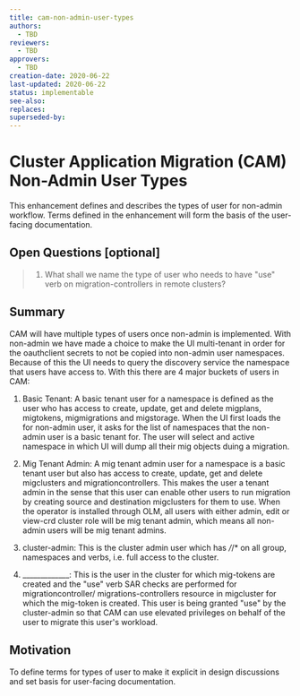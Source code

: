 ```yaml
---
title: cam-non-admin-user-types
authors:
  - TBD
reviewers:
  - TBD
approvers:
  - TBD
creation-date: 2020-06-22
last-updated: 2020-06-22
status: implementable
see-also:
replaces:
superseded-by:
---
```


# Cluster Application Migration (CAM) Non-Admin User Types

This enhancement defines and describes the types of user for non-admin 
workflow. Terms defined in the enhancement will form the basis of the
user-facing documentation. 

## Open Questions [optional]

 > 1. What shall we name the type of user who needs to have "use" verb
on migration-controllers in remote clusters?

## Summary

CAM will have multiple types of users once non-admin is implemented. With non-admin
we have made a choice to make the UI multi-tenant in order for the oauthclient
secrets to not be copied into non-admin user namespaces. Because of this the 
UI needs to query the discovery service the namespace that users have access to.
With this there are 4 major buckets of users in CAM:

1. Basic Tenant: A basic tenant user for a namespace is defined as the user who has
access to create, update, get and delete migplans, migtokens, migmigrations and 
migstorage. When the UI first loads the for non-admin user, it asks for the list of 
namespaces that the non-admin user is a basic tenant for. The user will select
and active namespace in which UI will dump all their mig objects duing a migration.

2. Mig Tenant Admin: A mig tenant admin user for a namespace is a basic tenant user
but also has access to create, update, get and delete migclusters and 
migrationcontrollers. This makes the user a tenant admin in the sense that this user
can enable other users to run migration by creating source and destination migclusters
for them to use. When the operator is installed through OLM, all users with either
admin, edit or view-crd cluster role will be mig tenant admin, which means all non-admin
users will be mig tenant admins.

3. cluster-admin: This is the cluster admin user which has */*/* on all group, 
namespaces and verbs, i.e. full access to the cluster.

4. _____________: This is the user in the cluster for which mig-tokens are created
and the "use" verb SAR checks are performed for migrationcontroller/
migrations-controllers resource in migcluster for which the mig-token is created. 
This user is being granted "use" by the cluster-admin so that CAM can use elevated
privileges on behalf of the user to migrate this user's workload.

## Motivation

To define terms for types of user to make it explicit in design discussions and 
set basis for user-facing documentation.
